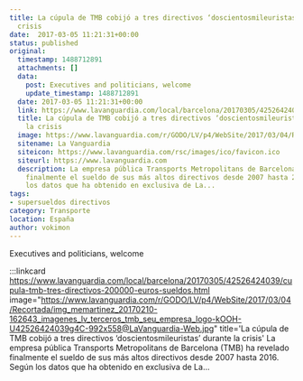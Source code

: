 ```yaml
---
title: La cúpula de TMB cobijó a tres directivos ‘doscientosmileuristas’ durante la
  crisis
date:  2017-03-05 11:21:31+00:00
status: published
original:
  timestamp: 1488712891
  attachments: []
  data:
    post: Executives and politicians, welcome
    update_timestamp: 1488712891
  date: 2017-03-05 11:21:31+00:00
  link: https://www.lavanguardia.com/local/barcelona/20170305/42526424039/cupula-tmb-tres-directivos-200000-euros-sueldos.html
  title: La cúpula de TMB cobijó a tres directivos ‘doscientosmileuristas’ durante
    la crisis
  image: https://www.lavanguardia.com/r/GODO/LV/p4/WebSite/2017/03/04/Recortada/img_memartinez_20170210-162643_imagenes_lv_terceros_tmb_seu_empresa_logo-kOOH-U42526424039g4C-992x558@LaVanguardia-Web.jpg
  sitename: La Vanguardia
  siteicon: https://www.lavanguardia.com/rsc/images/ico/favicon.ico
  siteurl: https://www.lavanguardia.com
  description: La empresa pública Transports Metropolitans de Barcelona (TMB) ha revelado
    finalmente el sueldo de sus más altos directivos desde 2007 hasta 2016. Según
    los datos que ha obtenido en exclusiva de La...
tags:
- supersueldos directivos
category: Transporte
location: España
author: vokimon
---
```


Executives and politicians, welcome

:::linkcard https://www.lavanguardia.com/local/barcelona/20170305/42526424039/cupula-tmb-tres-directivos-200000-euros-sueldos.html image="https://www.lavanguardia.com/r/GODO/LV/p4/WebSite/2017/03/04/Recortada/img_memartinez_20170210-162643_imagenes_lv_terceros_tmb_seu_empresa_logo-kOOH-U42526424039g4C-992x558@LaVanguardia-Web.jpg" title='La cúpula de TMB cobijó a tres directivos ‘doscientosmileuristas’ durante la crisis'
    La empresa pública Transports Metropolitans de Barcelona (TMB)
    ha revelado finalmente el sueldo de sus más altos directivos
    desde 2007 hasta 2016.
    Según los datos que ha obtenido en exclusiva de La...

